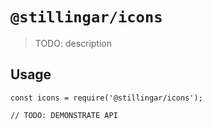 # `@stillingar/icons`

> TODO: description

## Usage

```
const icons = require('@stillingar/icons');

// TODO: DEMONSTRATE API
```

